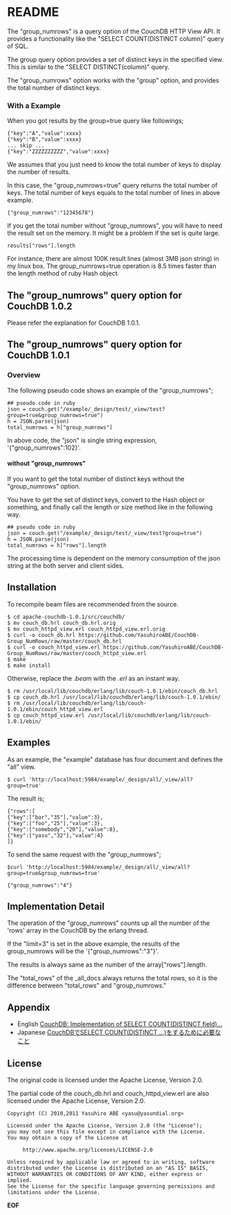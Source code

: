 <!-- -*- mode: markdown ; coding: utf-8 -*- -->

README
======
The "group\_numrows" is a query option of the CouchDB HTTP View API.
It provides a functionality like the "SELECT COUNT(DISTINCT column)" query of SQL.

The group query option provides a set of distinct keys in the specified view.
This is similar to the "SELECT DISTINCT(column)" query.

The "group\_numrows" option works with the "group" option, and provides the total number of distinct keys.

### With a Example
When you got results by the group=true query like followings;

    {"key":"A","value":xxxx}
    {"key":"B","value":xxxx}
    ... skip ...
    {"key":"ZZZZZZZZZZ","value":xxxx}

We assumes that you just need to know the total number of keys to display the number of results.

In this case, the "group\_numrows=true" query returns the total number of keys.
The total number of keys equals to the total number of lines in above example.

    {"group_numrows":"12345678"}

If you get the total number without "group\_numrows", you will have to need the result set on the memory.
It might be a problem if the set is quite large.

    results["rows"].length

For instance, there are almost 100K result lines (almost 3MB json string) in my linux box.
The group\_numrows=true operation is 8.5 times faster than the length method of ruby Hash object.

The "group_numrows" query option for CouchDB 1.0.2
--------------------------------------------------
Please refer the explanation for CouchDB 1.0.1.

The "group_numrows" query option for CouchDB 1.0.1
--------------------------------------------------

### Overview

The following pseudo code shows an example of the "group\_numrows";

    ## pseudo code in ruby
    json = couch.get("/example/_design/test/_view/test?group=true&group_numrows=true")
    h = JSON.parse(json)
    total_numrows = h["group_numrows"]

In above code, the "json" is single string expression, '{"group\_numrows":102}'.

#### without "group\_numrows"
If you want to get the total number of distinct keys without the "group\_numrows" option.

You have to get the set of distinct keys, convert to the Hash object or something, and finally call the length or size method like in the following way.

    ## pseudo code in ruby
    json = couch.get("/example/_design/test/_view/test?group=true")
    h = JSON.parse(json)
    total_numrows = h["rows"].length

The processing time is dependent on the memory consumption of the json string at the both server and client sides.

Installation
------------
To recompile beam files are recommended from the source.

    $ cd apache-couchdb-1.0.1/src/couchdb/
    $ mv couch_db.hrl couch_db.hrl.orig
    $ mv couch_httpd_view.erl couch_httpd_view.erl.orig
    $ curl -o couch_db.hrl https://github.com/YasuhiroABE/CouchDB-Group_NumRows/raw/master/couch_db.hrl
    $ curl -o couch_httpd_view.erl https://github.com/YasuhiroABE/CouchDB-Group_NumRows/raw/master/couch_httpd_view.erl
    $ make
    $ make install

Otherwise, replace the *.beam* with the *.erl* as an instant way.

    $ rm /usr/local/lib/couchdb/erlang/lib/couch-1.0.1/ebin/couch_db.hrl
    $ cp couch_db.hrl /usr/local/lib/couchdb/erlang/lib/couch-1.0.1/ebin/
    $ rm /usr/local/lib/couchdb/erlang/lib/couch-1.0.1/ebin/couch_httpd_view.erl
    $ cp couch_httpd_view.erl /usr/local/lib/couchdb/erlang/lib/couch-1.0.1/ebin/

Examples
--------
As an example, the "example" database has four document and defines the "all" view.

    $ curl 'http://localhost:5984/example/_design/all/_view/all?group=true'

The result is;

    {"rows":[
    {"key":["bar","35"],"value":3},
    {"key":["foo","25"],"value":3},
    {"key":["somebody","20"],"value":8},
    {"key":["yasu","32"],"value":4}
    ]}

To send the same request with the "group\_numrows";

    $curl 'http://localhost:5984/example/_design/all/_view/all?group=true&group_numrows=true'
    
    {"group_numrows":"4"}

Implementation Detail
---------------------
The operation of the "group\_numrows" counts up all the number of the 'rows' array in the CouchDB by the erlang thread.

If the "limit=3" is set in the above example, the results of the group\_numrows will be the '{"group\_numrows":"3"}'.

The results is always same as the number of the array["rows"].length.

The "total\_rows" of the \_all\_docs always returns the total rows, so it is the difference between "total\_rows" and "group\_numrows."

Appendix
--------

* English [CouchDB: Implementation of SELECT COUNT\(DISTINCT field\)...](http://yasu-2.blogspot.com/2010/12/couchdb-implementation-of-select.html "CouchDB: Implementation of SELECT COUNT\(DISTINCT field\)")
* Japanese [CouchDBでSELECT COUNT\(DISTINCT ...\)をするために必要なこと](http://yasu-2.blogspot.com/2010/12/couchdbselect-countdistinct.html "CouchDBでSELECT COUNT\(DISTINCT ...\)をするために必要なこと")

License
-------
The original code is licensed under the Apache License, Version 2.0.

The partial code of the couch\_db.hrl and couch\_httpd\_view.erl are also licensed under the Apache License, Version 2.0.

    Copyright (C) 2010,2011 Yasuhiro ABE <yasu@yasundial.org>

    Licensed under the Apache License, Version 2.0 (the "License");
    you may not use this file except in compliance with the License.
    You may obtain a copy of the License at
    
         http://www.apache.org/licenses/LICENSE-2.0
    
    Unless required by applicable law or agreed to in writing, software
    distributed under the License is distributed on an "AS IS" BASIS,
    WITHOUT WARRANTIES OR CONDITIONS OF ANY KIND, either express or implied.
    See the License for the specific language governing permissions and
    limitations under the License.

__EOF__
